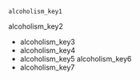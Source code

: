 ```ngMeta
alcoholism_key1
```

alcoholism_key2
* alcoholism_key3
* alcoholism_key4
* alcoholism_key5
alcoholism_key6
* alcoholism_key7
